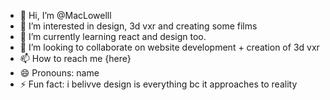 - 👋 Hi, I’m @MacLowelll
- 👀 I’m interested in design,  3d vxr and creating some films 
- 🌱 I’m currently learning  react and design too.
- 💞️ I’m looking to collaborate on website development + creation of 3d vxr 
- 📫 How to reach me {here}
- 😄 Pronouns: name
- ⚡ Fun fact: i belivve design is everything bc it approaches to reality 

<!---
MacLowelll/MacLowelll is a ✨ special ✨ repository because its `README.md` (this file) appears on your GitHub profile.
You can click the Preview link to take a look at your changes.
--->
